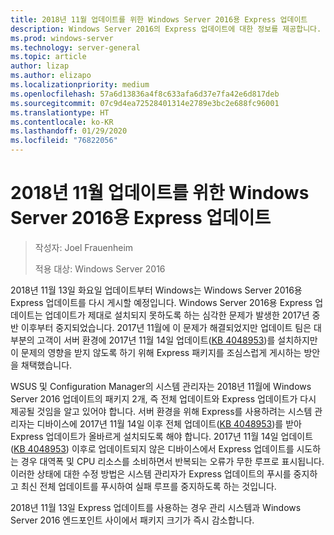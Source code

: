 ```yaml
---
title: 2018년 11월 업데이트를 위한 Windows Server 2016용 Express 업데이트
description: Windows Server 2016의 Express 업데이트에 대한 정보를 제공합니다.
ms.prod: windows-server
ms.technology: server-general
ms.topic: article
author: lizap
ms.author: elizapo
ms.localizationpriority: medium
ms.openlocfilehash: 57a6d13836a4f8c633afa6d37e7fa42e6d817deb
ms.sourcegitcommit: 07c9d4ea72528401314e2789e3bc2e688fc96001
ms.translationtype: HT
ms.contentlocale: ko-KR
ms.lasthandoff: 01/29/2020
ms.locfileid: "76822056"
---
```

# <a name="express-updates-for-windows-server-2016-re-enabled-for-november-2018-update"></a>2018년 11월 업데이트를 위한 Windows Server 2016용 Express 업데이트

> 작성자: Joel Frauenheim
> 
> 적용 대상: Windows Server 2016

2018년 11월 13일 화요일 업데이트부터 Windows는 Windows Server 2016용 Express 업데이트를 다시 게시할 예정입니다. Windows Server 2016용 Express 업데이트는 업데이트가 제대로 설치되지 못하도록 하는 심각한 문제가 발생한 2017년 중반 이후부터 중지되었습니다. 2017년 11월에 이 문제가 해결되었지만 업데이트 팀은 대부분의 고객이 서버 환경에 2017년 11월 14일 업데이트([KB 4048953](https://support.microsoft.com/help/4048953/windows-10-update-kb4048953))를 설치하지만 이 문제의 영향을 받지 않도록 하기 위해 Express 패키지를 조심스럽게 게시하는 방안을 채택했습니다.

WSUS 및 Configuration Manager의 시스템 관리자는 2018년 11월에 Windows Server 2016 업데이트의 패키지 2개, 즉 전체 업데이트와 Express 업데이트가 다시 제공될 것임을 알고 있어야 합니다. 서버 환경을 위해 Express를 사용하려는 시스템 관리자는 디바이스에 2017년 11월 14일 이후 전체 업데이트([KB 4048953](https://support.microsoft.com/help/4048953/windows-10-update-kb4048953))를 받아 Express 업데이트가 올바르게 설치되도록 해야 합니다. 2017년 11월 14일 업데이트([KB 4048953](https://support.microsoft.com/help/4048953/windows-10-update-kb4048953)) 이후로 업데이트되지 않은 디바이스에서 Express 업데이트를 시도하는 경우 대역폭 및 CPU 리소스를 소비하면서 반복되는 오류가 무한 루프로 표시됩니다.  이러한 상태에 대한 수정 방법은 시스템 관리자가 Express 업데이트의 푸시를 중지하고 최신 전체 업데이트를 푸시하여 실패 루프를 중지하도록 하는 것입니다.

2018년 11월 13일 Express 업데이트를 사용하는 경우 관리 시스템과 Windows Server 2016 엔드포인트 사이에서 패키지 크기가 즉시 감소합니다.  
